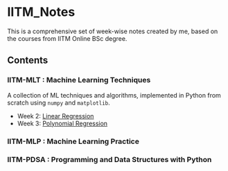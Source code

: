 # IITM_Notes

This is a comprehensive set of week-wise notes created by me, based on the courses from IITM Online BSc degree.

## Contents

### IITM-MLT : Machine Learning Techniques

A collection of ML techniques and algorithms, implemented in Python from scratch using `numpy` and `matplotlib`.

- Week 2: [Linear Regression](./IITM-MLT/W2_Linear_Regression/)
- Week 3: [Polynomial Regression](./IITM-MLT/W3_Polynomial_Regression/)

### IITM-MLP : Machine Learning Practice

### IITM-PDSA : Programming and Data Structures with Python